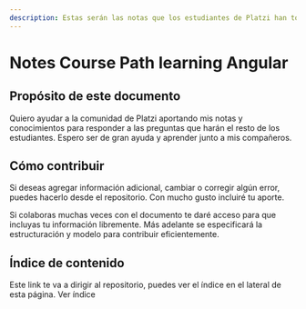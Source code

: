 ```yaml
---
description: Estas serán las notas que los estudiantes de Platzi han tomado
---
```


# Notes Course Path learning Angular

## Propósito de este documento

Quiero ayudar a la comunidad de Platzi aportando mis notas y conocimientos para responder a las preguntas que harán el resto de los estudiantes. Espero ser de gran ayuda y aprender junto a mis compañeros.

## Cómo contribuir

Si deseas agregar información adicional, cambiar o corregir algún error, puedes hacerlo desde el repositorio. Con mucho gusto incluiré tu aporte.

Si colaboras muchas veces con el documento te daré acceso para que incluyas tu información libremente. Más adelante se especificará la estructuración y modelo para contribuir eficientemente.

## Índice de contenido

Este link te va a dirigir al repositorio, puedes ver el índice en el lateral de esta página. Ver índice

